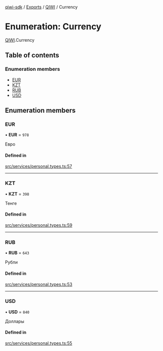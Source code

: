 [qiwi-sdk](../README.md) / [Exports](../modules.md) / [QIWI](../modules/QIWI.md) / Currency

# Enumeration: Currency

[QIWI](../modules/QIWI.md).Currency

## Table of contents

### Enumeration members

- [EUR](QIWI.Currency.md#eur)
- [KZT](QIWI.Currency.md#kzt)
- [RUB](QIWI.Currency.md#rub)
- [USD](QIWI.Currency.md#usd)

## Enumeration members

### EUR

• **EUR** = `978`

Евро

#### Defined in

[src/services/personal.types.ts:57](https://github.com/AlexXanderGrib/node-qiwi-sdk/blob/59731a2/src/services/personal.types.ts#L57)

___

### KZT

• **KZT** = `398`

Тенге

#### Defined in

[src/services/personal.types.ts:59](https://github.com/AlexXanderGrib/node-qiwi-sdk/blob/59731a2/src/services/personal.types.ts#L59)

___

### RUB

• **RUB** = `643`

Рубли

#### Defined in

[src/services/personal.types.ts:53](https://github.com/AlexXanderGrib/node-qiwi-sdk/blob/59731a2/src/services/personal.types.ts#L53)

___

### USD

• **USD** = `840`

Доллары

#### Defined in

[src/services/personal.types.ts:55](https://github.com/AlexXanderGrib/node-qiwi-sdk/blob/59731a2/src/services/personal.types.ts#L55)
